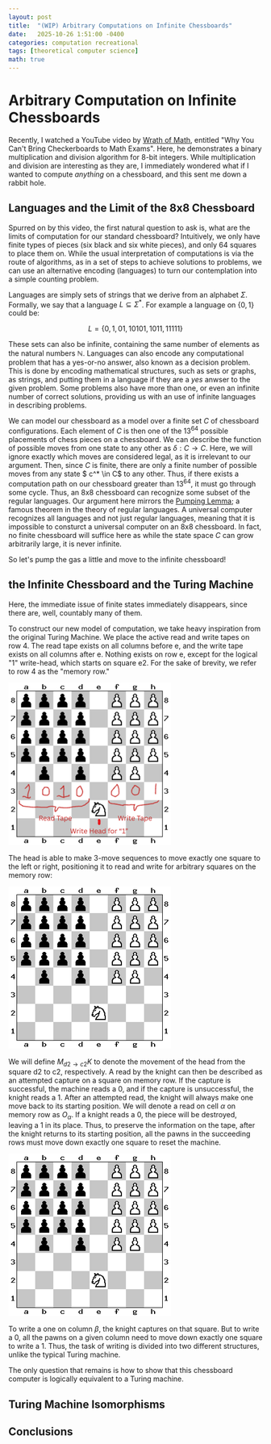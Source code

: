 ```yaml
---
layout: post
title:  "(WIP) Arbitrary Computations on Infinite Chessboards"
date:   2025-10-26 1:51:00 -0400
categories: computation recreational
tags: [theoretical computer science]
math: true
---
```


# Arbitrary Computation on Infinite Chessboards
Recently, I watched a YouTube video by [Wrath of Math](https://youtu.be/0_Qe_0aj4eEM?si=HFrCcPmOmu88-fIP), entitled "Why You Can't Bring Checkerboards to Math Exams". Here, he demonstrates a binary multiplication and division algorithm for 8-bit integers. While multiplication and division are interesting as they are, I immediately wondered what if I wanted to compute *anything* on a chessboard, and this sent me down a rabbit hole.

## Languages and the Limit of the 8x8 Chessboard
Spurred on by this video, the first natural question to ask is, what are the limits of computation for our standard chessboard? Intuitively, we only have finite types of pieces (six black and six white pieces), and only 64 squares to place them on. While the usual interpretation of computations is via the route of algorithms, as in a set of steps to achieve solutions to problems, we can use an alternative encoding (languages) to turn our contemplation into a simple counting problem. 

Languages are simply sets of strings that we derive from an alphabet $\Sigma$. Formally, we say that a language $L \subseteq \Sigma^*$. For example a language on $\{0,1\}$ could be:

$$L = \{0, 1, 01, 10101, 1011, 11111\}$$

These sets can also be infinite, containing the same number of elements as the natural numbers $\mathbb{N}$. Languages can also encode any computational problem that has a yes-or-no answer, also known as a decision problem. This is done by encoding mathematical structures, such as sets or graphs, as strings, and putting them in a language if they are a *yes* anwser to the given problem. Some problems also have more than one, or even an infinite number of correct solutions, providing us with an use of infinite languages in describing problems. 

We can model our chessboard as a model over a finite set $C$ of chessboard configurations. Each element of $C$ is then one of the $13^{64}$ possible placements of chess pieces on a chessboard. We can describe the function of possible moves from one state to any other as $\delta: C \rightarrow C$. Here, we will ignore exactly which moves are considered legal, as it is irrelevant to our argument. Then, since $C$ is finite, there are only a finite number of possible moves from any state $ c^* \in C$ to any other. Thus, if there exists a computation path on our chessboard greater than $13^{64}$, it must go through some cycle. Thus, an 8x8 chessboard can recognize some subset of the regular languages. Our argument here mirrors the [Pumping Lemma](https://en.wikipedia.org/wiki/Pumping_lemma_for_regular_languages#:~:text=Specifically,%20the%20pumping%20lemma%20says,is%20known%20as%20%22pumping%22.); a famous theorem in the theory of regular languages. A universal computer recognizes all languages and not just regular languages, meaning that it is impossible to consturct a universal computer on an 8x8 chessboard. In fact, no finite chessboard will suffice here as while the state space $C$ can grow arbitrarily large, it is never infinite. 

So let's pump the gas a little and move to the infinite chessboard!

## the Infinite Chessboard and the Turing Machine

Here, the immediate issue of finite states immediately disappears, since there are, well, countably many of them. 


To construct our new model of computation, we take heavy inspiration from the original Turing Machine. We place the active read and write tapes on row 4. The read tape exists on all columns before e, and the write tape exists on all columns after e. Nothing exists on row e, except for the logical "1" write-head, which starts on square e2. For the sake of brevity, we refer to row 4 as the "memory row." 

![A pgoto depicting rows of pawns from row 5 onwards to infinity. Black pawns to the left and white pawns to the right. On row four, there is a mix of pawns and no pawns. The presence of no pawn details a logical one, while a pawn on the square represents a logical 0.](https://raw.githubusercontent.com/linuxwire-blog/blog/refs/heads/main/_assets/images/chessboard/Read%20Tape.png)

The head is able to make 3-move sequences to move exactly one square to the left or right, positioning it to read and write for arbitrary squares on the memory row:

![GIF of the read and 1-write head moving 1 square to the right.](https://raw.githubusercontent.com/linuxwire-blog/blog/main/_assets/images/chessboard/ApronusDiagram1761498967.gif)

We will define $M_{d2\rightarrow c2} K$ to denote the movement of the head from the square d2 to c2, respectively. A read by the knight can then be described as an attempted capture on a square on memory row. If the capture is successful, the machine reads a 0, and if the capture is unsuccessful, the knight reads a 1. After an attempted read, the knight will always make one move back to its starting position. We will denote a read on cell $\alpha$ on memory row as $O_\alpha$. If a knight reads a 0, the piece will be destroyed, leaving a 1 in its place. Thus, to preserve the information on the tape, after the knight returns to its starting position, all the pawns in the succeeding rows must move down exactly one square to reset the machine. 

![The set of moves that denote a read of 0 on column d of the input tape.](https://raw.githubusercontent.com/linuxwire-blog/blog/main/_assets/images/chessboard/ApronusDiagram1761499727.gif)

To write a one on column $\beta$, the knight captures on that square. But to write a 0, all the pawns on a given column need to move down exactly one square to write a 1. Thus, the task of writing is divided into two different structures, unlike the typical Turing machine. 

The only question that remains is how to show that this chessboard computer is logically equivalent to a Turing machine.
## Turing Machine Isomorphisms

## Conclusions
